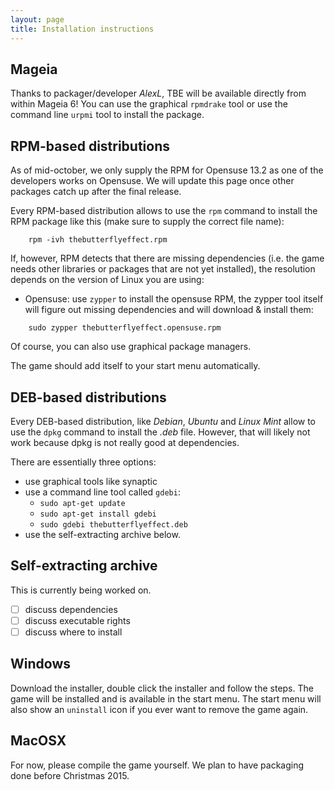 ```yaml
---
layout: page
title: Installation instructions
---
```


## Mageia

Thanks to packager/developer _AlexL_, TBE will be available directly from within Mageia 6!
You can use the graphical `rpmdrake` tool or use the command line `urpmi` tool to install the package.

## RPM-based distributions

<p class="bg-warning">As of mid-october, we only supply the RPM for Opensuse 13.2 as one of the developers works on Opensuse. We will update this page once other packages catch up after the final release.</p>

Every RPM-based distribution allows to use the `rpm` command to install the RPM package like this (make sure to supply the correct file name):
```
    rpm -ivh thebutterflyeffect.rpm
```

If, however, RPM detects that there are missing dependencies (i.e. the game needs other libraries or packages that are not yet installed), the resolution depends on the version of Linux you are using:

 * Opensuse: use `zypper` to install the opensuse RPM, the zypper tool itself will figure out missing dependencies and will download & install them:
```
    sudo zypper thebutterflyeffect.opensuse.rpm
```

Of course, you can also use graphical package managers.

The game should add itself to your start menu automatically.

## DEB-based distributions

Every DEB-based distribution, like _Debian_, _Ubuntu_ and _Linux Mint_ allow to use the `dpkg` command to install the _.deb_ file. However, that will likely not work because dpkg is not really good at dependencies.

There are essentially three options:

 * use graphical tools like synaptic
 * use a command line tool called `gdebi`:
   * `sudo apt-get update`
   * `sudo apt-get install gdebi`
   * `sudo gdebi thebutterflyeffect.deb`
 * use the self-extracting archive below.

## Self-extracting archive

<p class="bg-warning">This is currently being worked on.</p>

 - [ ] discuss dependencies
 - [ ] discuss executable rights
 - [ ] discuss where to install

## Windows

Download the installer, double click the installer and follow the steps.
The game will be installed and is available in the start menu. The start menu will also show an `uninstall` icon if you ever want to remove the game again.

## MacOSX

For now, please compile the game yourself. We plan to have packaging done before Christmas 2015.

